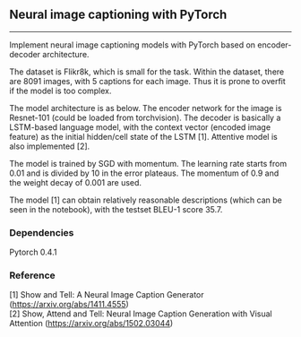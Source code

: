 ## Neural image captioning with PyTorch

----
Implement neural image captioning models with PyTorch based on encoder-decoder architecture.

The dataset is Flikr8k, which is small for the task. Within the dataset, there are 8091 images, with 5 captions for each image. Thus it is prone to overfit if the model is too complex.

The model architecture is as below. The encoder network for the image is Resnet-101 (could be loaded from torchvision). The decoder is basically a LSTM-based language model, with the context vector (encoded image feature) as the initial hidden/cell state of the LSTM [1]. Attentive model is also implemented [2].

The model is trained by SGD with momentum. The learning rate starts from 0.01 and is divided by 10 in the error plateaus. The momentum of 0.9 and the weight decay of 0.001 are used.

The model [1] can obtain relatively reasonable descriptions (which can be seen in the notebook), with the testset BLEU-1 score 35.7.

### Dependencies
Pytorch 0.4.1

### Reference
[1] Show and Tell: A Neural Image Caption Generator (https://arxiv.org/abs/1411.4555)  
[2] Show, Attend and Tell: Neural Image Caption Generation with Visual Attention (https://arxiv.org/abs/1502.03044)
